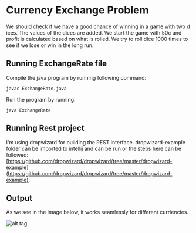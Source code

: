 # Currency Exchange Problem        

We should check if we have a good chance of winning in a game with two dices. The values of the dices are added. We start the game with 50c and profit is calculated based on what is rolled. We try to roll dice 1000 times to see if we lose or win in the long run. 
   
## Running ExchangeRate file    
Compile the java program by running following command:
```
javac ExchangeRate.java
```   

Run the program by running:    
```   
java ExchangeRate
```    

## Running Rest project 
I'm using dropwizard for building the REST interface. dropwizard-example folder can be imported to intellij and can be run or the steps here can be followed: [https://github.com/dropwizard/dropwizard/tree/master/dropwizard-example](https://github.com/dropwizard/dropwizard/tree/master/dropwizard-example).      

## Output     

As we see in the image below, it works seamlessly for different curriencies.         

![alt tag](http://g.recordit.co/sQBffuYjr5.gif)  


